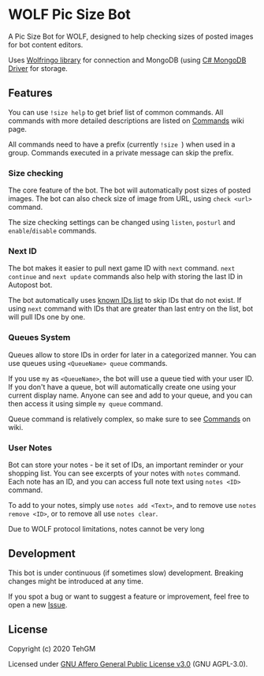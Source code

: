 # WOLF Pic Size Bot
A Pic Size Bot for WOLF, designed to help checking sizes of posted images for bot content editors.

Uses [Wolfringo library](https://github.com/TehGM/Wolfringo) for connection and MongoDB (using [C# MongoDB Driver](https://docs.mongodb.com/drivers/csharp) for storage.

## Features
You can use `!size help` to get brief list of common commands. All commands with more detailed descriptions are listed on [Commands](https://github.com/TehGM/WolfBot-Size/wiki/) wiki page.

All commands need to have a prefix (currently `!size `) when used in a group. Commands executed in a private message can skip the prefix.

### Size checking
The core feature of the bot. The bot will automatically post sizes of posted images. The bot can also check size of image from URL, using `check <url>` command.

The size checking settings can be changed using `listen`, `posturl` and `enable`/`disable` commands.

### Next ID
The bot makes it easier to pull next game ID with `next` command. `next continue` and `next update` commands also help with storing the last ID in Autopost bot.

The bot automatically uses [known IDs list](PicSizeCheckBot/guesswhat-ids.json) to skip IDs that do not exist. If using `next` command with IDs that are greater than last entry on the list, bot will pull IDs one by one.

### Queues System
Queues allow to store IDs in order for later in a categorized manner. You can use queues using `<QueueName> queue` commands.

If you use `my` as `<QueueName>`, the bot will use a queue tied with your user ID. If you don't have a queue, bot will automatically create one using your current display name. Anyone can see and add to your queue, and you can then access it using simple `my queue` command.

Queue command is relatively complex, so make sure to see [Commands](https://github.com/TehGM/WolfBot-Size/wiki/) on wiki.

### User Notes
Bot can store your notes - be it set of IDs, an important reminder or your shopping list. You can see excerpts of your notes with `notes` command. Each note has an ID, and you can access full note text using `notes <ID>` command.

To add to your notes, simply use `notes add <Text>`, and to remove use `notes remove <ID>`, or to remove all use `notes clear`.

Due to WOLF protocol limitations, notes cannot be very long

## Development
This bot is under continuous (if sometimes slow) development. Breaking changes might be introduced at any time.

If you spot a bug or want to suggest a feature or improvement, feel free to open a new [Issue](https://github.com/TehGM/WolfBot-Size/issues).

## License
Copyright (c) 2020 TehGM

Licensed under [GNU Affero General Public License v3.0](LICENSE) (GNU AGPL-3.0).